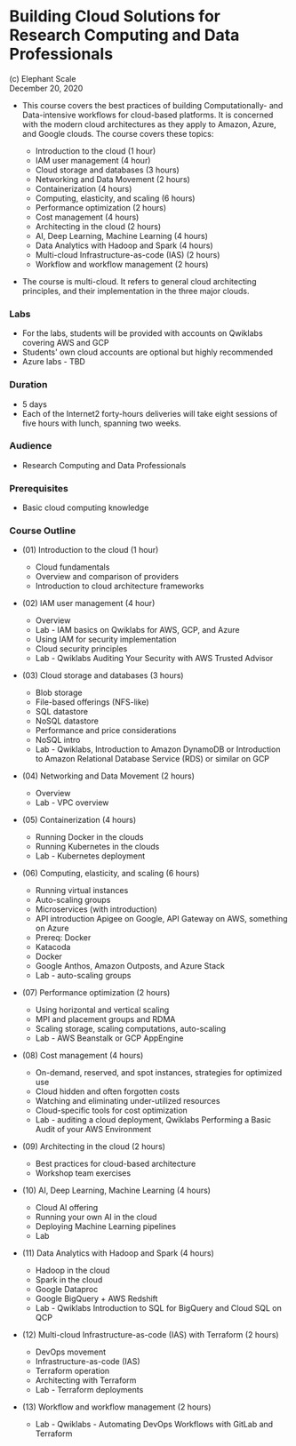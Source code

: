 # Building Cloud Solutions for Research Computing and Data Professionals

(c) Elephant Scale  
December 20, 2020

* This course covers the best practices of building Computationally- and Data-intensive workflows for cloud-based platforms. It is concerned with the modern cloud architectures as they apply to Amazon, Azure, and Google clouds. The course covers these topics:

    - Introduction to the cloud (1 hour)
    - IAM user management (4 hour)
    - Cloud storage and databases (3 hours)
    - Networking and Data Movement (2 hours)
    - Containerization (4 hours)
    - Computing, elasticity, and scaling (6 hours)
    - Performance optimization (2 hours)
    - Cost management (4 hours)
    - Architecting in the cloud (2 hours)
    - AI, Deep Learning, Machine Learning (4 hours)
    - Data Analytics with Hadoop and Spark (4 hours)
    - Multi-cloud Infrastructure-as-code (IAS) (2 hours)
    - Workflow and workflow management (2 hours)
    
* The course is multi-cloud. It refers to general cloud architecting principles, and their implementation in the three major clouds.

### Labs
* For the labs, students will be provided with accounts on Qwiklabs covering AWS and GCP
* Students' own cloud accounts are optional but highly recommended
* Azure labs - TBD 

### Duration
* 5 days
* Each of the Internet2 forty-hours deliveries will take eight sessions of five hours with lunch, spanning two weeks.      

### Audience
* Research Computing and Data Professionals
    
### Prerequisites
* Basic cloud computing knowledge

### Course Outline
* (01) Introduction to the cloud (1 hour)
    * Cloud fundamentals
    * Overview and comparison of providers
    * Introduction to cloud architecture frameworks
    
* (02) IAM user management (4 hour)
    * Overview
    * Lab - IAM basics on Qwiklabs for AWS, GCP, and Azure
    * Using IAM for security implementation
    * Cloud security principles
    * Lab - Qwiklabs Auditing Your Security with AWS Trusted Advisor
    
* (03) Cloud storage and databases (3 hours)
    * Blob storage
    * File-based offerings (NFS-like)
    * SQL datastore
    * NoSQL datastore
    * Performance and price considerations
    * NoSQL intro
    * Lab - Qwiklabs, Introduction to Amazon DynamoDB or Introduction to Amazon Relational Database Service (RDS) or similar on GCP
    
* (04) Networking and Data Movement (2 hours)
    * Overview
    * Lab - VPC overview
* (05) Containerization (4 hours)
    * Running Docker in the clouds
    * Running Kubernetes in the clouds
    * Lab - Kubernetes deployment
* (06) Computing, elasticity, and scaling (6 hours)
    * Running virtual instances
    * Auto-scaling groups
    * Microservices (with introduction)
    * API introduction Apigee on Google, API Gateway on AWS, something on Azure
    * Prereq: Docker
    * Katacoda
    * Docker
    * Google Anthos, Amazon Outposts, and Azure Stack
    * Lab - auto-scaling groups
* (07) Performance optimization (2 hours)
    * Using horizontal and vertical scaling
    * MPI and placement groups and RDMA
    * Scaling storage, scaling computations, auto-scaling
    * Lab - AWS Beanstalk or GCP AppEngine
* (08) Cost management (4 hours)
    * On-demand, reserved, and spot instances, strategies for optimized use
    * Cloud hidden and often forgotten costs
    * Watching and eliminating under-utilized resources
    * Cloud-specific tools for cost optimization
    * Lab - auditing a cloud deployment, Qwiklabs Performing a Basic Audit of your AWS Environment
* (09) Architecting in the cloud (2 hours)
    * Best practices for cloud-based architecture
    * Workshop team exercises
* (10) AI, Deep Learning, Machine Learning (4 hours)
    * Cloud AI offering
    * Running your own AI in the cloud
    * Deploying Machine Learning pipelines
    * Lab
* (11) Data Analytics with Hadoop and Spark (4 hours)
    * Hadoop in the cloud
    * Spark in the cloud
    * Google Dataproc
    * Google BigQuery + AWS Redshift
    * Lab - Qwiklabs Introduction to SQL for BigQuery and Cloud SQL on QCP
* (12) Multi-cloud Infrastructure-as-code (IAS) with Terraform (2 hours)
    * DevOps movement
    * Infrastructure-as-code (IAS)
    * Terraform operation
    * Architecting with Terraform
    * Lab - Terraform deployments
* (13) Workflow and workflow management (2 hours)
    * Lab - Qwiklabs - Automating DevOps Workflows with GitLab and Terraform
    
    
    

    